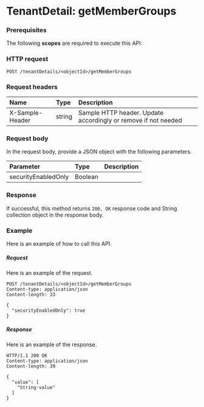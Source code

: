 # TenantDetail: getMemberGroups


### Prerequisites
The following **scopes** are required to execute this API: 
### HTTP request
<!-- { "blockType": "ignored" } -->
```http
POST /tenantDetails/<objectId>/getMemberGroups

```
### Request headers
| Name       | Type | Description|
|:---------------|:--------|:----------|
| X-Sample-Header  | string  | Sample HTTP header. Update accordingly or remove if not needed|

### Request body
In the request body, provide a JSON object with the following parameters.

| Parameter	   | Type	|Description|
|:---------------|:--------|:----------|
|securityEnabledOnly|Boolean||

### Response
If successful, this method returns `200, OK` response code and String collection object in the response body.

### Example
Here is an example of how to call this API.
##### Request
Here is an example of the request.
<!-- {
  "blockType": "request",
  "name": "tenantdetail_getmembergroups"
}-->
```http
POST /tenantDetails/<objectId>/getMemberGroups
Content-type: application/json
Content-length: 33

{
  "securityEnabledOnly": true
}
```

##### Response
Here is an example of the response.
<!-- {
  "blockType": "response",
  "truncated": false,
  "@odata.type": "string",
  "isCollection": true
} -->
```http
HTTP/1.1 200 OK
Content-type: application/json
Content-length: 39

{
  "value": [
    "String-value"
  ]
}
```

<!-- uuid: 8060035e-062d-44ca-b14d-94eae4b43c22
2015-10-25 14:02:53 UTC -->
<!-- {
  "type": "#page.annotation",
  "description": "TenantDetail: getMemberGroups",
  "keywords": "",
  "section": "documentation",
  "tocPath": ""
}-->